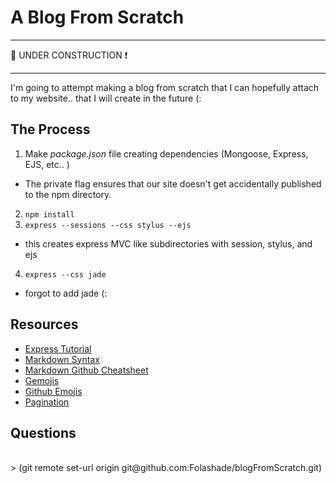 A Blog From Scratch
===================
  
----
:construction_worker: UNDER CONSTRUCTION :exclamation:

----


I'm going to attempt making a blog from scratch that I can hopefully attach to my website.. that I will create in the future (: 
## The Process
1. Make _package.json_ file creating dependencies (Mongoose, Express, EJS, etc.. )
- The private flag ensures that our site doesn't get accidentally published to the npm directory.
2. `npm install`
3. `express --sessions --css stylus --ejs`
- this creates express MVC like subdirectories with session, stylus, and ejs
4. `express --css jade`
- forgot to add jade (:
  
## Resources
- [Express Tutorial](http://expressjs.com/guide.html)
- [Markdown Syntax](http://en.wikipedia.com/wiki/Markdown)
- [Markdown Github Cheatsheet](https://github.com/adam-p/markdown-here/wiki/Markdown-Cheatsheet)
- [Gemojis](https://github.com/github/gemoji)
- [Github Emojis](http://www.emoji-cheat-sheet.com/)
- [Pagination](http://drupal.org/project/pagination)

  	
## Questions


  
<br> 
> (git remote set-url origin git@github.com:Folashade/blogFromScratch.git)

